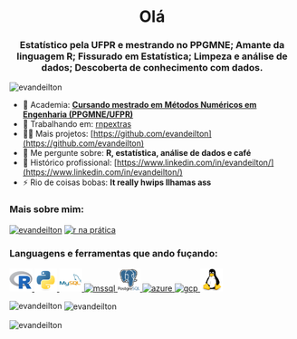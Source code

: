 <h1 align="center">Olá</h1>
<h3 align="center">Estatístico pela UFPR e mestrando no PPGMNE; Amante da linguagem R; Fissurado em Estatística; Limpeza e análise de dados; Descoberta de conhecimento com dados.</h3>

<p align="left"> <img src="https://komarev.com/ghpvc/?username=evandeilton&label=Profile%20views&color=0e75b6&style=flat" alt="evandeilton" /> </p>


- 🌱 Academia: [**Cursando mestrado em Métodos Numéricos em Engenharia (PPGMNE/UFPR)**](http://www.prppg.ufpr.br/site/ppgmne/)
- 🔭 Trabalhando em: [rnpextras](https://github.com/evandeilton/rnpextras)
- 👨‍💻 Mais projetos: [https://github.com/evandeilton](https://github.com/evandeilton)
- 💬 Me pergunte sobre: **R, estatística, análise de dados e café**
- 📄 Histórico profissional: [https://www.linkedin.com/in/evandeilton/](https://www.linkedin.com/in/evandeilton/)
- ⚡ Rio de coisas bobas: **It really hwips llhamas ass**

<h3 align="left">Mais sobre mim:</h3>
<p align="left">
<a href="https://linkedin.com/in/evandeilton" target="blank"><img align="center" src="https://raw.githubusercontent.com/rahuldkjain/github-profile-readme-generator/master/src/images/icons/Social/linked-in-alt.svg" alt="evandeilton" height="30" width="40" /></a>
<a href="https://www.youtube.com/channel/UCbHEkQY0BHvc89wSxv6k6yg" target="blank"><img align="center" src="https://raw.githubusercontent.com/rahuldkjain/github-profile-readme-generator/master/src/images/icons/Social/youtube.svg" alt="r na prática" height="30" width="40" /></a>
</p>

<h3 align="left">Languagens e ferramentas que ando fuçando:</h3>
<p align="left">
<a href="https://www.r-project.org/" target="_blank" rel="noreferrer"> <img src="https://raw.githubusercontent.com/devicons/devicon/master/icons/r/r-original.svg " alt="R" width="40" height="40"/> </a> 
<a href="https://www.python.org" target="_blank" rel="noreferrer"> <img src="https://raw.githubusercontent.com/devicons/devicon/master/icons/python/python-original.svg" alt="python" width="40" height="40"/> </a> 
<a href="https://www.mysql.com/" target="_blank" rel="noreferrer"> <img src="https://raw.githubusercontent.com/devicons/devicon/master/icons/mysql/mysql-original-wordmark.svg" alt="mysql" width="40" height="40"/> </a> 
<a href="https://www.microsoft.com/en-us/sql-server" target="_blank" rel="noreferrer"> <img src="https://www.svgrepo.com/show/303229/microsoft-sql-server-logo.svg" alt="mssql" width="40" height="40"/> </a> 
<a href="https://www.postgresql.org" target="_blank" rel="noreferrer"> <img src="https://raw.githubusercontent.com/devicons/devicon/master/icons/postgresql/postgresql-original-wordmark.svg" alt="postgresql" width="40" height="40"/> </a> 
<a href="https://azure.microsoft.com/en-in/" target="_blank" rel="noreferrer"> <img src="https://www.vectorlogo.zone/logos/microsoft_azure/microsoft_azure-icon.svg" alt="azure" width="40" height="40"/> </a> 
<a href="https://cloud.google.com" target="_blank" rel="noreferrer"> <img src="https://www.vectorlogo.zone/logos/google_cloud/google_cloud-icon.svg" alt="gcp" width="40" height="40"/> </a> <a href="https://www.linux.org/" target="_blank" rel="noreferrer"> <img src="https://raw.githubusercontent.com/devicons/devicon/master/icons/linux/linux-original.svg" alt="linux" width="40" height="40"/> </a> 
</p>


<p><img align="left" src="https://github-readme-stats.vercel.app/api/top-langs?username=evandeilton&show_icons=true&locale=en&layout=compact" alt="evandeilton" /></p>

<p>&nbsp;<img align="center" src="https://github-readme-stats.vercel.app/api?username=evandeilton&show_icons=true&locale=en" alt="evandeilton" /></p>

<p><img align="center" src="https://github-readme-streak-stats.herokuapp.com/?user=evandeilton&" alt="evandeilton" /></p>
